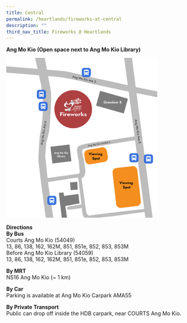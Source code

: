 ```yaml
---
title: Central
permalink: /heartlands/fireworks-at-central
description: ""
third_nav_title: Fireworks @ Heartlands
---
```

**Ang Mo Kio (Open space next to Ang Mo Kio Library)** 
<p><img style="width:80%!important;" src="/images/AMK-FW.jpg" alt="" /></p>

**Directions**<br>
**By Bus**<br>
Courts Ang Mo Kio (54049)<br>
13, 86, 138, 162, 162M, 851, 851e, 852, 853, 853M<br>
Before Ang Mo Kio Library (54059)<br>
13, 86, 138, 162, 162M, 851, 851e, 852, 853, 853M


**By MRT**<br>
NS16 Ang Mo Kio (~ 1 km)

**By Car**<br>
Parking is available at Ang Mo Kio Carpark AMA55

**By Private Transport**<br>
Public can drop off inside the HDB carpark, near COURTS Ang Mo Kio. 